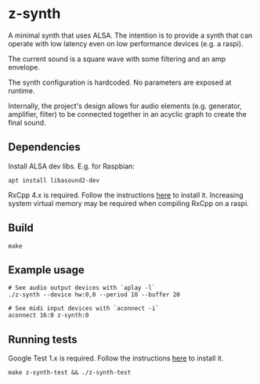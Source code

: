 # z-synth

A minimal synth that uses ALSA. The intention is to provide a synth that can operate with low latency even on low performance devices (e.g. a raspi).

The current sound is a square wave with some filtering and an amp envelope.

The synth configuration is hardcoded. No parameters are exposed at runtime.

Internally, the project's design allows for audio elements (e.g. generator, amplifier, filter) to be connected together in an acyclic graph to create the final sound.

## Dependencies

Install ALSA dev libs. E.g. for Raspbian:

```
apt install libasound2-dev
```

RxCpp 4.x is required. Follow the instructions [here](https://github.com/ReactiveX/RxCpp) to install it. Increasing system virtual memory may be required when compiling RxCpp on a raspi.

## Build

```
make
```

## Example usage

```
# See audio output devices with `aplay -l`
./z-synth --device hw:0,0 --period 10 --buffer 20

# See midi input devices with `aconnect -i`
aconnect 16:0 z-synth:0
```

## Running tests

Google Test 1.x is required. Follow the instructions [here](https://github.com/google/googletest/blob/master/googletest/README.md) to install it.

```
make z-synth-test && ./z-synth-test
```
